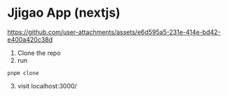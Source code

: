 # Jjigao App (nextjs)

https://github.com/user-attachments/assets/e6d595a5-231e-414e-bd42-e400a420c38d

1. Clone the repo
2. run

```
pnpm clone
```

3. visit localhost:3000/
